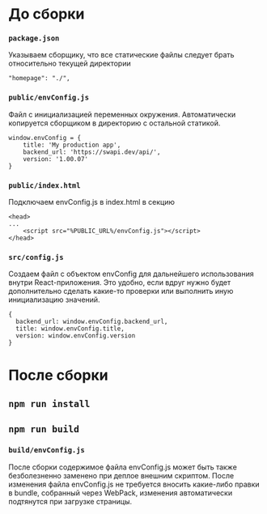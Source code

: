 # До сборки

### `package.json`

Указываем сборщику, что все статические файлы следует брать относительно текущей директории
```
"homepage": "./",
```

### `public/envConfig.js`
Файл с инициализацией переменных окружения. Автоматически копируется сборщиком в директорию с остальной статикой. 

```
window.envConfig = {
    title: 'My production app',
    backend_url: 'https://swapi.dev/api/',
    version: '1.00.07'
}
```

### `public/index.html`
Подключаем envConfig.js в index.html в секцию <head>

```
<head>
...
    <script src="%PUBLIC_URL%/envConfig.js"></script>
</head>
```


### `src/config.js`
Создаем файл с объектом envConfig для дальнейшего использования внутри React-приложения. Это удобно, если вдруг нужно будет дополнительно сделать какие-то проверки или выполнить иную инициализацию значений.

```
{
  backend_url: window.envConfig.backend_url,
  title: window.envConfig.title,
  version: window.envConfig.version
}
```

# После сборки
## `npm run install`
## `npm run build`

### `build/envConfig.js`
После сборки содержимое файла envConfig.js может быть также безболезненно заменено при деплое внешним скриптом.
После изменения файла envConfig.js не требуется вносить какие-либо правки в bundle, собранный через WebPack, изменения автоматически подтянутся при загрузке страницы.
